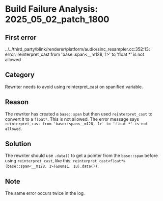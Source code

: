 # Build Failure Analysis: 2025_05_02_patch_1800

## First error

../../third_party/blink/renderer/platform/audio/sinc_resampler.cc:352:13: error: reinterpret_cast from 'base::span<__m128, 1>' to 'float *' is not allowed

## Category
Rewriter needs to avoid using reinterpret_cast on spanified variable.

## Reason
The rewriter has created a `base::span` but then used `reinterpret_cast` to convert it to a `float*`. This is not allowed. The error message says `reinterpret_cast from 'base::span<__m128, 1>' to 'float *' is not allowed`.

## Solution
The rewriter should use `.data()` to get a pointer from the `base::span` before using `reinterpret_cast`, like this: `reinterpret_cast<float*>(base::span<__m128, 1>(&sums1, 1u).data())`.

## Note
The same error occurs twice in the log.